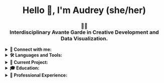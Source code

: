 <h1 align="center">Hello 👋, I'm Audrey (she/her)</h1>

<h3 align="center">🏳️‍⚧️<br/>Interdisciplinary Avante Garde in Creative Development and Data Visualization.</h3>

<details>
<summary><strong>🔗 Connect with me:</strong></summary>
<p>
  - LinkedIn: <a href="https://www.linkedin.com/in/audreyadora/">Visit my profile</a><br/>
  - Portfolio: <a href="https://lightfromlight.cargo.site">Check out my work</a><br/>
  - GitHub: <a href="https://github.com/audreyadora">See my projects</a>
</p>
</details>

<details>
<summary><strong>🛠️ Languages and Tools:</strong></summary>
<p>
  Python ✦ Typescript ✦ HTML ✦ CSS/SASS ✦ R Studio ✦ React.js ✦ FastAPI ✦ Redux ✦ SQL ✦ Oracle ✦ MongoDB ✦ Svelte ✦ D3.js ✦ Jest
</p>
</details>

<details>
<summary><strong>🎨 Current Project:</strong></summary>
<p>
  SVQuence.UI: A comprehensive Svelte library for creating rich, interactive automation UIs for music and media editing applications. <a href="https://github.com/audreyadora/svquence-ui">Check it out here</a>
</p>
</details>

<details>
<summary><strong>🎓 Education:</strong></summary>
<p>
  Currently pursuing a BS in Data Analytics, Minor in Anthropology at Washington State University.
</p>
</details>

<details>
<summary><strong>📜 Professional Experience:</strong></summary>
<p>
  6+ years in data-centric roles, delivering precise results in laboratory settings. Expertise in leveraging interdisciplinary perspective and imaginative insight to foster aggressive personal growth and provide meaningful solutions. Significant experience in accelerating critical prototype and production equipment recoveries in semiconductor chipset development.
</p>
</details>


